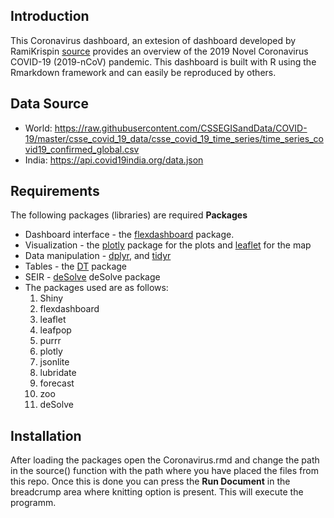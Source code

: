## Introduction

This Coronavirus dashboard, an extesion of dashboard developed by RamiKrispin [source](https://github.com/RamiKrispin/coronavirus_dashboard) provides an overview of the 2019 Novel Coronavirus COVID-19 (2019-nCoV) pandemic. This dashboard is built with R using the Rmarkdown framework and can easily be reproduced by others.

## Data Source

* World: https://raw.githubusercontent.com/CSSEGISandData/COVID-19/master/csse_covid_19_data/csse_covid_19_time_series/time_series_covid19_confirmed_global.csv
* India: https://api.covid19india.org/data.json

## Requirements
The following packages (libraries) are required 
**Packages**

* Dashboard interface - the [flexdashboard](https://rmarkdown.rstudio.com/flexdashboard/) package. 
* Visualization - the [plotly](https://plot.ly/r/) package for the plots and [leaflet](https://rstudio.github.io/leaflet/) for the map
* Data manipulation - [dplyr](https://dplyr.tidyverse.org/), and [tidyr](https://tidyr.tidyverse.org/)
* Tables - the [DT](https://rstudio.github.io/DT/) package
* SEIR - [deSolve](http://desolve.r-forge.r-project.org/) deSolve package
* The packages used are as follows:
  1. Shiny
  2. flexdashboard
  3. leaflet
  4. leafpop
  5. purrr
  6. plotly
  7. jsonlite
  8. lubridate
  9. forecast
  10. zoo
  11. deSolve 
  
## Installation
After loading the packages open the Coronavirus.rmd and change the path in the source() function with the path where you have placed the files from this repo.  Once this is done you can press the **Run Document** in the breadcrump area where knitting option is present.  This will execute the programm.

